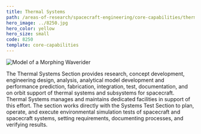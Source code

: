 ```yaml
---
title: Thermal Systems
path: /areas-of-research/spacecraft-engineering/core-capabilities/thermal-systems
hero_image: ../8250.jpg
hero_color: yellow
hero_size: small
code: 8250
template: core-capabilities
---
```

![Model of a Morphing Waverider](8221.jpg)

The Thermal Systems Section provides research, concept development, engineering design, analysis, analytical model development and performance prediction, fabrication, integration, test, documentation, and on orbit support of thermal systems and subsystems for spacecraft. Thermal Systems manages and maintains dedicated facilities in support of this effort. The section works directly with the Systems Test Section to plan, operate, and execute environmental simulation tests of spacecraft and spacecraft systems, setting requirements, documenting processes, and verifying results.